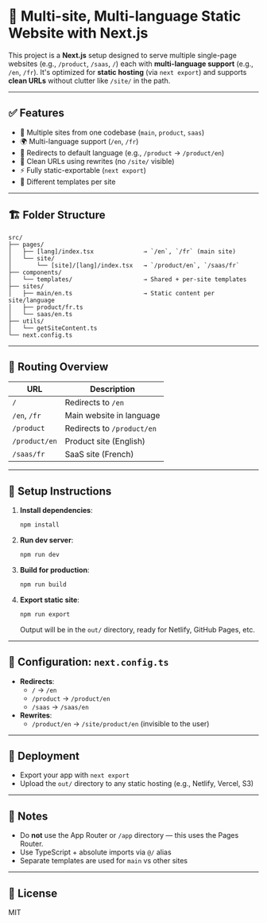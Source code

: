 # 🧩 Multi-site, Multi-language Static Website with Next.js

This project is a **Next.js** setup designed to serve multiple single-page websites (e.g., `/product`, `/saas`, `/`) each with **multi-language support** (e.g., `/en`, `/fr`). It's optimized for **static hosting** (via `next export`) and supports **clean URLs** without clutter like `/site/` in the path.

---

## ✅ Features

- 🧩 Multiple sites from one codebase (`main`, `product`, `saas`)
- 🌍 Multi-language support (`/en`, `/fr`)
- 🔁 Redirects to default language (e.g., `/product` → `/product/en`)
- 🧼 Clean URLs using rewrites (no `/site/` visible)
- ⚡ Fully static-exportable (`next export`)
- 🎨 Different templates per site

---

## 🏗️ Folder Structure

```
src/
├── pages/
│   ├── [lang]/index.tsx              → `/en`, `/fr` (main site)
│   └── site/
│       └── [site]/[lang]/index.tsx   → `/product/en`, `/saas/fr`
├── components/
│   └── templates/                    → Shared + per-site templates
├── sites/
│   ├── main/en.ts                    → Static content per site/language
│   ├── product/fr.ts
│   └── saas/en.ts
├── utils/
│   └── getSiteContent.ts
└── next.config.ts
```

---

## 🚦 Routing Overview

| URL           | Description                |
| ------------- | -------------------------- |
| `/`           | Redirects to `/en`         |
| `/en`, `/fr`  | Main website in language   |
| `/product`    | Redirects to `/product/en` |
| `/product/en` | Product site (English)     |
| `/saas/fr`    | SaaS site (French)         |

---

## 🔧 Setup Instructions

1. **Install dependencies**:

   ```bash
   npm install
   ```

2. **Run dev server**:

   ```bash
   npm run dev
   ```

3. **Build for production**:

   ```bash
   npm run build
   ```

4. **Export static site**:

   ```bash
   npm run export
   ```

   Output will be in the `out/` directory, ready for Netlify, GitHub Pages, etc.

---

## 🔁 Configuration: `next.config.ts`

- **Redirects**:
  - `/` → `/en`
  - `/product` → `/product/en`
  - `/saas` → `/saas/en`
- **Rewrites**:
  - `/product/en` → `/site/product/en` (invisible to the user)

---

## 🚀 Deployment

- Export your app with `next export`
- Upload the `out/` directory to any static hosting (e.g., Netlify, Vercel, S3)

---

## 🧠 Notes

- Do **not** use the App Router or `/app` directory — this uses the Pages Router.
- Use TypeScript + absolute imports via `@/` alias
- Separate templates are used for `main` vs other sites

---

## 📄 License

MIT

